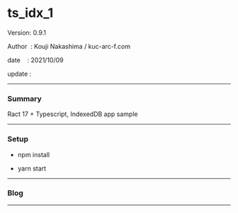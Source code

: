 ﻿# ts_idx_1

 Version: 0.9.1

 Author  : Kouji Nakashima / kuc-arc-f.com

 date    : 2021/10/09

 update  :

***
### Summary

Ract 17 + Typescript, IndexedDB app sample 

***
### Setup

* npm install

* yarn start

***
### Blog

***

